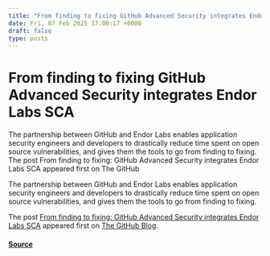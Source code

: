 ```yaml
---
title: "From finding to fixing GitHub Advanced Security integrates Endor Labs SCA"
date: Fri, 07 Feb 2025 17:00:17 +0000
draft: false
type: posts
---
```

# From finding to fixing GitHub Advanced Security integrates Endor Labs SCA





The partnership between GitHub and Endor Labs enables application security engineers and developers to drastically reduce time spent on open source vulnerabilities, and gives them the tools to go from finding to fixing. The post From finding to fixing: GitHub Advanced Security integrates Endor Labs SCA appeared first on The GitHub

The partnership between GitHub and Endor Labs enables application security engineers and developers to drastically reduce time spent on open source vulnerabilities, and gives them the tools to go from finding to fixing.

The post [From finding to fixing: GitHub Advanced Security integrates Endor Labs SCA](https://github.blog/security/from-finding-to-fixing-github-advanced-security-integrates-endor-labs-sca/) appeared first on [The GitHub Blog](https://github.blog).

#### [Source](https://github.blog/security/from-finding-to-fixing-github-advanced-security-integrates-endor-labs-sca/)

